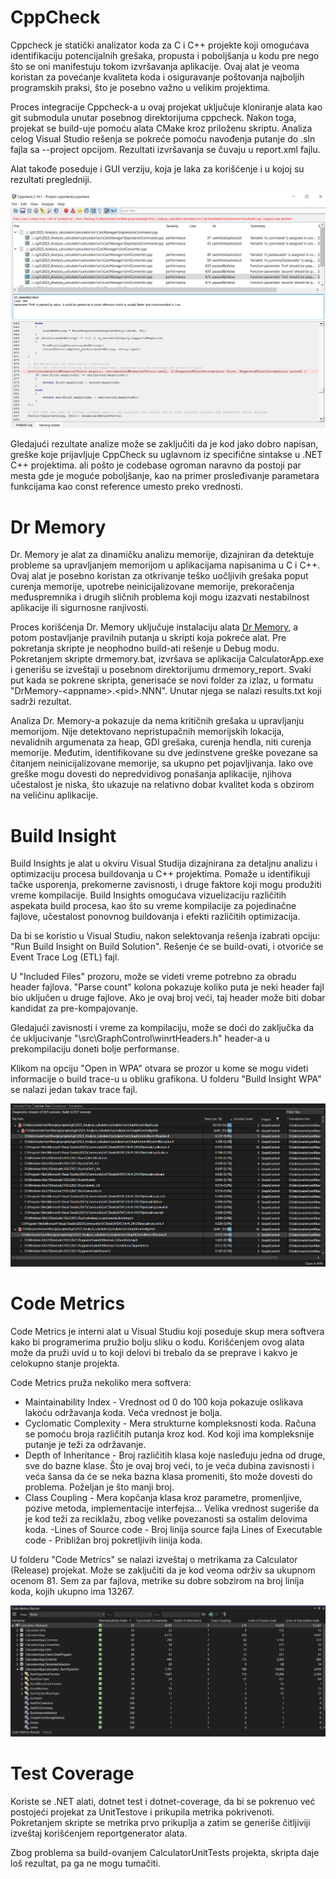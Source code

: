 # CppCheck
Cppcheck je statički analizator koda za C i C++ projekte koji omogućava identifikaciju potencijalnih grešaka, propusta i poboljšanja u kodu pre nego što se oni manifestuju tokom izvršavanja aplikacije. Ovaj alat je veoma koristan za povećanje kvaliteta koda i osiguravanje poštovanja najboljih programskih praksi, što je posebno važno u velikim projektima.

Proces integracije Cppcheck-a u ovaj projekat uključuje kloniranje alata kao git submodula unutar posebnog direktorijuma cppcheck. Nakon toga, projekat se build-uje pomoću alata CMake kroz priloženu skriptu. Analiza celog Visual Studio rešenja se pokreće pomoću navođenja putanje do .sln fajla sa --project opcijom. Rezultati izvršavanja se čuvaju u report.xml fajlu.

Alat takođe poseduje i GUI verziju, koja je laka za korišćenje i u kojoj su rezultati pregledniji. 

![CppCheck GUI](./img/cppcheck.png)

Gledajući rezultate analize može se zaključiti da je kod jako dobro napisan, greške koje prijavljuje CppCheck su uglavnom iz specifične sintakse u .NET C++ projektima. ali pošto je codebase ogroman naravno da postoji par mesta gde je moguće poboljšanje, kao na primer prosleđivanje parametara funkcijama kao const reference umesto preko vrednosti.

# Dr Memory
Dr. Memory je alat za dinamičku analizu memorije, dizajniran da detektuje probleme sa upravljanjem memorijom u aplikacijama napisanima u C i C++. Ovaj alat je posebno koristan za otkrivanje teško uočljivih grešaka poput curenja memorije, upotrebe neinicijalizovane memorije, prekoračenja međuspremnika i drugih sličnih problema koji mogu izazvati nestabilnost aplikacije ili sigurnosne ranjivosti.

Proces korišćenja Dr. Memory uključuje instalaciju alata [Dr Memory](https://drmemory.org/page_download.html), a potom postavljanje pravilnih putanja u skripti koja pokreće alat. Pre pokretanja skripte je neophodno build-ati rešenje u Debug modu.  Pokretanjem skripte drmemory.bat, izvršava se aplikacija CalculatorApp.exe i generišu se izveštaji u posebnom direktorijumu drmemory_report. Svaki put kada se pokrene skripta, generisaće se novi folder za izlaz, u formatu "DrMemory-\<appname>.\<pid>.NNN". Unutar njega se nalazi results.txt koji sadrži rezultat.

Analiza Dr. Memory-a pokazuje da nema kritičnih grešaka u upravljanju memorijom. Nije detektovano nepristupačnih memorijskih lokacija, nevalidnih argumenata za heap, GDI grešaka, curenja hendla, niti curenja memorije. Međutim, identifikovane su dve jedinstvene greške povezane sa čitanjem neinicijalizovane memorije, sa ukupno pet pojavljivanja. Iako ove greške mogu dovesti do nepredvidivog ponašanja aplikacije, njihova učestalost je niska, što ukazuje na relativno dobar kvalitet koda s obzirom na veličinu aplikacije.

# Build Insight
Build Insights je alat u okviru Visual Studija dizajnirana za detaljnu analizu i optimizaciju procesa buildovanja u C++ projektima. Pomaže u identifikuji tačke usporenja, prekomerne zavisnosti, i druge faktore koji mogu produžiti vreme kompilacije. Build Insights omogućava vizuelizaciju različitih aspekata build procesa, kao što su vreme kompilacije za pojedinačne fajlove, učestalost ponovnog buildovanja i efekti različitih optimizacija.

Da bi se koristio u Visual Studiu, nakon selektovanja rešenja izabrati opciju: "Run Build Insight on Build Solution". Rešenje će se build-ovati, i otvoriće se Event Trace Log (ETL) fajl. 

U "Included Files" prozoru, može se videti vreme potrebno za obradu header fajlova. "Parse count" kolona pokazuje koliko puta je neki header fajl bio uključen u druge fajlove. Ako je ovaj broj veći, taj header može biti dobar kandidat za pre-kompajovanje. 

Gledajući zavisnosti i vreme za kompilaciju, može se doći do zaključka da će ukljucivanje "\src\GraphControl\winrtHeaders.h" header-a u prekompilaciju doneti bolje performanse. 

Klikom na opciju "Open in WPA" otvara se prozor u kome se mogu videti informacije o build trace-u u obliku grafikona. U  folderu "Build Insight WPA" se nalazi jedan takav trace fajl.

![Build Insight](./img/build.png)

# Code Metrics
Code Metrics je interni alat u Visual Studiu koji poseduje skup mera softvera kako bi programerima pružio bolju sliku o kodu. Korišćenjem ovog alata može da pruži uvid u to koji delovi bi trebalo da se preprave i kakvo je celokupno stanje projekta.

Code Metrics pruža nekoliko mera softvera:
- Maintainability Index - Vrednost od 0 do 100 koja pokazuje oslikava lakoću održavanja koda. Veća vrednost je bolja. 
- Cyclomatic Complexity - Mera strukturne kompleksnosti koda. Računa se pomoću broja različitih putanja kroz kod. Kod koji ima kompleksnije putanje je teži za održavanje.
- Depth of Inheritance - Broj različitih klasa koje nasleđuju jedna od druge, sve do bazne klase. Što je ovaj broj veći, to je veća dubina zavisnosti i veća šansa da će se neka bazna klasa promeniti, što može dovesti do problema. Poželjan je što manji broj.
- Class Coupling - Mera kopčanja klasa kroz parametre, promenljive, pozive metoda, implementacije interfejsa... Velika vrednost sugeriše da je kod teži za reciklažu, zbog velike povezanosti sa ostalim delovima koda.
-Lines of Source code - Broj linija source fajla
Lines of Executable code - Približan broj pokretljivih linija koda.

U folderu "Code Metrics" se nalazi izveštaj o metrikama za Calculator (Release) projekat. Može se zaključiti da je kod veoma održiv sa ukupnom ocenom 81. Sem za par fajlova, metrike su dobre sobzirom na broj linija koda, kojih ukupno ima 13267.

![Code Metrics](./img/merics.png)

# Test Coverage
Koriste se .NET alati, dotnet test i dotnet-coverage, da bi se pokrenuo već postojeći projekat za UnitTestove i prikupila metrika pokrivenoti. Pokretanjem skripte se metrika prvo prikuplja a zatim se generiše čitljiviji izveštaj korišćenjem reportgenerator alata.

Zbog problema sa build-ovanjem CalculatorUnitTests projekta, skripta daje loš rezultat, pa ga ne mogu tumačiti.
